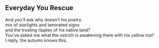 Everyday You Rescue
-------------------
And you'll ask why doesn't his poetry  
mix of starlights and laminated signs  
and the trusting ripples of his native land?  
You've asked me what the ostrich is awakening there with his yellow toe?  
I reply, the autumn knows this.  
